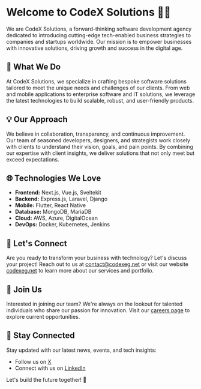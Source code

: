# Welcome to CodeX Solutions 👨‍💻

We are CodeX Solutions, a forward-thinking software development agency dedicated to introducing cutting-edge tech-enabled business strategies to companies and startups worldwide. Our mission is to empower businesses with innovative solutions, driving growth and success in the digital age.

## 🚀 What We Do

At CodeX Solutions, we specialize in crafting bespoke software solutions tailored to meet the unique needs and challenges of our clients. From web and mobile applications to enterprise software and IT solutions, we leverage the latest technologies to build scalable, robust, and user-friendly products.

## 💡 Our Approach

We believe in collaboration, transparency, and continuous improvement. Our team of seasoned developers, designers, and strategists work closely with clients to understand their vision, goals, and pain points. By combining our expertise with client insights, we deliver solutions that not only meet but exceed expectations.

## 🌐 Technologies We Love

- **Frontend:** Next.js, Vue.js, Sveltekit
- **Backend:** Express.js, Laravel, Django
- **Mobile:** Flutter, React Native
- **Database:** MongoDB, MariaDB
- **Cloud:** AWS, Azure, DigitalOcean
- **DevOps:** Docker, Kubernetes, Jenkins

## 🤝 Let's Connect

Are you ready to transform your business with technology? Let's discuss your project! Reach out to us at [contact@codexeg.net](mailto:contact@codexeg.net) or visit our website [codexeg.net](https://www.codexeg.net) to learn more about our services and portfolio.

## 🌟 Join Us

Interested in joining our team? We're always on the lookout for talented individuals who share our passion for innovation. Visit our [careers page](https://www.codexeg.net) to explore current opportunities.

## 📢 Stay Connected

Stay updated with our latest news, events, and tech insights:

- Follow us on [X](https://x.com/codexegofficial)
- Connect with us on [LinkedIn](https://www.linkedin.com/company/codexegofficial)

Let's build the future together! 🌟
